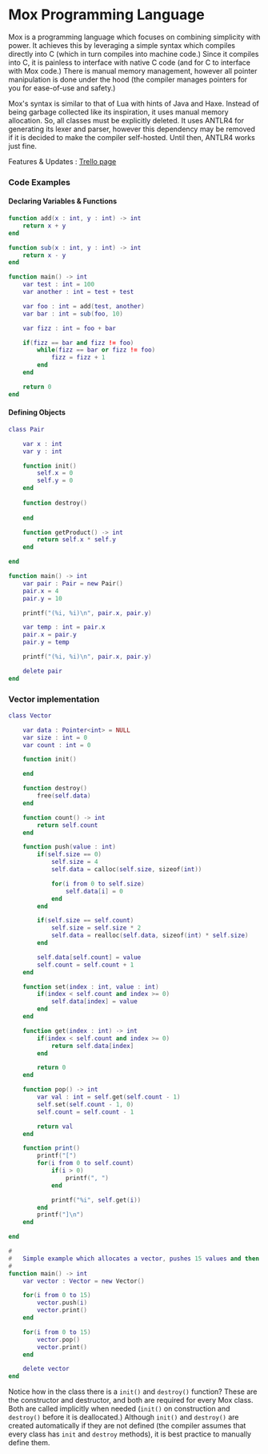 # Mox Programming Language

Mox is a programming language which focuses on combining simplicity with power. It achieves this by leveraging
a simple syntax which compiles directly into C (which in turn compiles into machine code.) Since it compiles into C,
it is painless to interface with native C code (and for C to interface with Mox code.) There is manual memory management, however all pointer manipulation is done under the hood (the compiler manages pointers for you for ease-of-use and safety.)

Mox's syntax is similar to that of Lua with hints of Java and Haxe. Instead of being garbage collected like its inspiration, it uses manual memory allocation. So, all classes must be explicitly deleted. It uses ANTLR4 for generating its lexer and parser, however this dependency may be removed if it is decided to make the compiler self-hosted. Until then, ANTLR4 works just fine.

Features & Updates : [Trello page](https://trello.com/b/elTGCpm0/mox-programming-language)

### Code Examples

#### Declaring Variables & Functions

```lua
function add(x : int, y : int) -> int
    return x + y
end

function sub(x : int, y : int) -> int
    return x - y
end

function main() -> int
    var test : int = 100
    var another : int = test + test

    var foo : int = add(test, another)
    var bar : int = sub(foo, 10)

    var fizz : int = foo + bar

    if(fizz == bar and fizz != foo)
        while(fizz == bar or fizz != foo)
            fizz = fizz + 1
        end
    end

    return 0
end
```

#### Defining Objects

```lua
class Pair

    var x : int
    var y : int

    function init()
        self.x = 0
        self.y = 0
    end
    
    function destroy()
    
    end

    function getProduct() -> int
        return self.x * self.y
    end

end

function main() -> int
    var pair : Pair = new Pair()
    pair.x = 4
    pair.y = 10

    printf("(%i, %i)\n", pair.x, pair.y)

    var temp : int = pair.x
    pair.x = pair.y
    pair.y = temp

    printf("(%i, %i)\n", pair.x, pair.y)

    delete pair
end
```

### Vector implementation

```lua
class Vector

    var data : Pointer<int> = NULL
    var size : int = 0
    var count : int = 0

    function init()

    end

    function destroy()
        free(self.data)
    end

    function count() -> int
        return self.count
    end

    function push(value : int)
        if(self.size == 0)
            self.size = 4
            self.data = calloc(self.size, sizeof(int))

            for(i from 0 to self.size)
                self.data[i] = 0
            end
        end

        if(self.size == self.count)
            self.size = self.size * 2
            self.data = realloc(self.data, sizeof(int) * self.size)
        end

        self.data[self.count] = value
        self.count = self.count + 1
    end

    function set(index : int, value : int)
        if(index < self.count and index >= 0)
            self.data[index] = value
        end
    end

    function get(index : int) -> int
        if(index < self.count and index >= 0)
            return self.data[index]
        end

        return 0
    end

    function pop() -> int
        var val : int = self.get(self.count - 1)
        self.set(self.count - 1, 0)
        self.count = self.count - 1

        return val
    end

    function print()
        printf("[")
        for(i from 0 to self.count)
            if(i > 0)
                printf(", ")
            end

            printf("%i", self.get(i))
        end
        printf("]\n")
    end

end

#
#   Simple example which allocates a vector, pushes 15 values and then pops all 15 values.
#
function main() -> int
    var vector : Vector = new Vector()

    for(i from 0 to 15)
        vector.push(i)
        vector.print()
    end

    for(i from 0 to 15)
        vector.pop()
        vector.print()
    end

    delete vector
end
```

Notice how in the class there is a `init()` and `destroy()` function? These are the constructor and destructor, and both are required for every Mox class. Both are called implicitly when needed (`init()` on construction and `destroy()` before it is deallocated.) Although `init()` and `destroy()` are created automatically if they are not defined (the compiler assumes that every class has `init` and `destroy` methods), it is best practice to manually define them.


